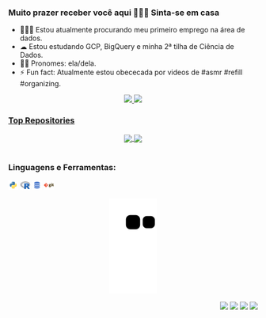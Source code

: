 ### Muito prazer receber você aqui 🙋🏾‍♀️ Sinta-se em casa 


- 👩🏾‍💻 Estou atualmente procurando meu primeiro emprego na área de dados.
-  ☁ Estou estudando GCP, BigQuery e minha 2ª tilha de Ciência de Dados.
- 💅🏾 Pronomes: ela/dela.
- ⚡ Fun fact: Atualmente estou obececada por videos de #asmr #refill #organizing.

<div align="center">
  <a href="https://github.com/carinems">
  <img height="140em" src="https://github-readme-stats.vercel.app/api?username=carinems&show_icons=true&theme=radical&include_all_commits=true&count_private=true"/>
  <img height="140em" src="https://github-readme-stats.vercel.app/api/top-langs/?username=carinems&layout=compact&langs_count=7&theme=radical"/>
 </div>
  
 ### Top Repositories

<div align="center">
<a href="https://github.com/CarineMS/Data_Science"> 
  <img align="center" src="https://github-readme-stats.vercel.app/api/pin/?username=carinems&repo=Data_Science&theme=radical" />
</a>
<a href="https://github.com/carinems/github-readme-stats">
  <img align="center" src="https://github-readme-stats.vercel.app/api/pin/?username=carinems&repo=git-powerbi&theme=radical" />
</a>

<br />
<br />  
</div>

### Linguagens e Ferramentas:  
<div>
<code><img height="20" src="https://raw.githubusercontent.com/github/explore/80688e429a7d4ef2fca1e82350fe8e3517d3494d/topics/python/python.png"></code>
<code><img height="20" src="https://raw.githubusercontent.com/github/explore/80688e429a7d4ef2fca1e82350fe8e3517d3494d/topics/r/r.png"></code>
<code><img height="20" src="https://raw.githubusercontent.com/github/explore/80688e429a7d4ef2fca1e82350fe8e3517d3494d/topics/sql/sql.png"></code>
<code><img height="20" src="https://raw.githubusercontent.com/github/explore/5c058a388828bb5fde0bcafd4bc867b5bb3f26f3/topics/git/git.png"></code>
</div>
  
  
<div align="center">
  
  ![Snake animation](https://github.com/carinems/carinems/blob/output/github-contribution-grid-snake.svg)
  
 </div>
  
 <div align="right">
  <a href="https://www.youtube.com/channel/UCFmU4upVojoRebFSSt2Kbhw" target="_blank"><img src="https://img.shields.io/badge/YouTube-FF0000?style=for-the-badge&logo=youtube&logoColor=white" target="_blank"></a>
  <a href="https://www.instagram.com/madeiranina/" target="_blank"><img src="https://img.shields.io/badge/-Instagram-%23E4405F?style=for-the-badge&logo=instagram&logoColor=white" target="_blank"></a>
  <a href = "mailto:carinemadsoares@gmail.com"><img src="https://img.shields.io/badge/-Gmail-%23333?style=for-the-badge&logo=gmail&logoColor=white" target="_blank"></a>
  <a href="https://www.linkedin.com/in/carinemsoares" target="_blank"><img src="https://img.shields.io/badge/-LinkedIn-%230077B5?style=for-the-badge&logo=linkedin&logoColor=white" target="_blank"></a>
</div>
 
  

   
